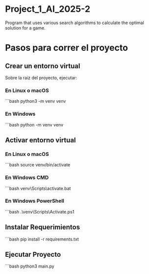 # Project_1_AI_2025-2
Program that uses various search algorithms to calculate the optimal solution for a game.

# Pasos para correr el proyecto

## Crear un entorno virtual
Sobre la raiz del proyecto, ejecutar:

### En Linux o macOS
´´´bash
python3 -m venv venv

### En Windows
´´´bash
python -m venv venv

## Activar entorno virtual

### En Linux o macOS
´´´bash
source venv/bin/activate

### En Windows CMD
´´´bash
venv\Scripts\activate.bat

### En Windows PowerShell
´´´bash
.\venv\Scripts\Activate.ps1

## Instalar Requerimientos
´´´bash
pip install -r requirements.txt

## Ejecutar Proyecto
´´´bash
python3 main.py
